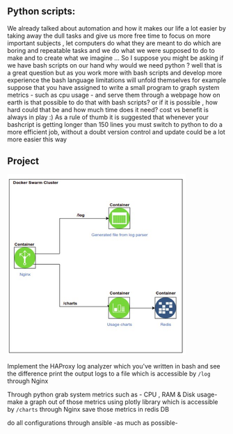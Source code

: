<h2>Python scripts:</h2>
We already talked about automation and how it makes our life a lot easier by taking away the dull tasks and give us more free time to focus on more important subjects , let computers do what they are meant to do which are boring and repeatable tasks and we do what we were supposed to do to make and to create what we imagine ...
So I suppose you might be asking if we have bash scripts on our hand why would we need python ? well that is a great question but as you work more with bash scripts and develop more experience the bash language limitations will unfold themselves for example suppose that you have assigned to write a small program to graph system metrics - such as cpu usage - and serve them through a webpage how on earth is that possible to do that with bash scripts? or if it is possible , how hard could that be and how much time does it need? cost vs benefit is always in play :)
As a rule of thumb it is suggested that whenever your bashcript is getting longer than 150 lines you must switch to python to do a more efficient job, without a doubt version control and update could be a lot more easier this way

<h2>Project</h2>

![project](img/project.png)


Implement the HAProxy log analyzer which you've written in bash and see the difference 
print the output logs to a file which is accessible by `/log` through Nginx

Through python grab system metrics such as - CPU , RAM & Disk usage-
make a graph out of those metrics using plotly library which is accessible by `/charts` through Nginx
save those metrics in redis DB

do all configurations through ansible -as much as possible-

